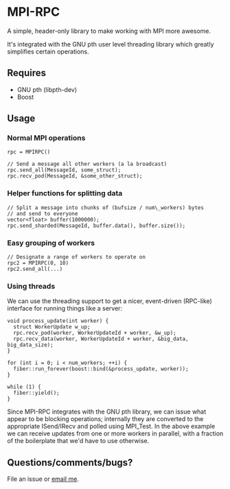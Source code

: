 # MPI-RPC

A simple, header-only library to make working with MPI more awesome.

It's integrated with the GNU pth user level threading library which
greatly simplifies certain operations.

## Requires

* GNU pth (libpth-dev)
* Boost

## Usage


### Normal MPI operations
    rpc = MPIRPC()

    // Send a message all other workers (a la broadcast)
    rpc.send_all(MessageId, some_struct);
    rpc.recv_pod(MessageId, &some_other_struct);

### Helper functions for splitting data
    // Split a message into chunks of (bufsize / num\_workers) bytes
    // and send to everyone
    vector<float> buffer(1000000);
    rpc.send_sharded(MessageId, buffer.data(), buffer.size());

### Easy grouping of workers
    // Designate a range of workers to operate on
    rpc2 = MPIRPC(0, 10)
    rpc2.send_all(...)

### Using threads

We can use the threading support to get a nicer, event-driven (RPC-like)
interface for running things like a server:

    void process_update(int worker) {
      struct WorkerUpdate w_up;
      rpc.recv_pod(worker, WorkerUpdateId + worker, &w_up);
      rpc.recv_data(worker, WorkerUpdateId + worker, &big_data, big_data_size);
    }

    for (int i = 0; i < num_workers; ++i) {
      fiber::run_forever(boost::bind(&process_update, worker));
    }

    while (1) {
      fiber::yield();
    }

Since MPI-RPC integrates with the GNU pth library, we can issue what
appear to be blocking operations; internally they are converted to the
appropriate ISend/IRecv and polled using MPI\_Test.  In the above example
we can receive updates from one or more workers in parallel, with a 
fraction of the boilerplate that we'd have to use otherwise.

## Questions/comments/bugs?

File an issue or [email me](mailto:power@cs.nyu.edu).
